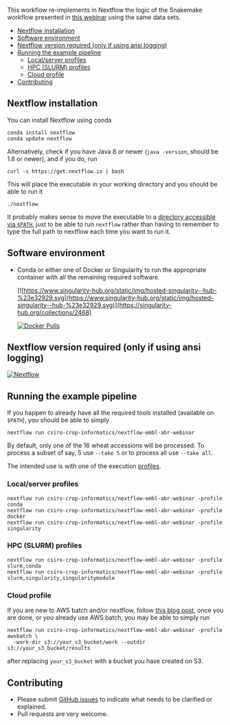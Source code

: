 This workflow re-implements in Nextflow the logic of the Snakemake workflow presented in [this webinar](https://github.com/UofABioinformaticsHub/2019_EMBL-ABR_Snakemake_webinar#data-for-the-webinar) using the same data sets.


- [Nextflow installation](#nextflow-installation)
- [Software environment](#software-environment)
- [Nextflow version required (only if using ansi logging)](#nextflow-version-required-only-if-using-ansi-logging)
- [Running the example pipeline](#running-the-example-pipeline)
  - [Local/server profiles](#localserver-profiles)
  - [HPC (SLURM) profiles](#hpc-slurm-profiles)
  - [Cloud profile](#cloud-profile)
- [Contributing](#contributing)

##  Nextflow installation

You can install Nextflow using conda

```
conda install nextflow
conda update nextflow
```

Alternatively, check if you have Java 8 or newer (`java -version`, should be 1.8 or newer), and if you do, run

```
curl -s https://get.nextflow.io | bash
```

This will place the executable in your working directory and you should be able to run it

```
./nextflow
```

It probably makes sense to move the executable to a [directory accessible via `$PATH`](https://askubuntu.com/questions/60218/how-to-add-a-directory-to-the-path), just to be able to run `nextflow` rather than having to remember to type the full path to nextflow each time you want to run it.



## Software environment


* Conda or either one of Docker or Singularity to run the appropriate container with all the remaining required software.


  [![https://www.singularity-hub.org/static/img/hosted-singularity--hub-%23e32929.svg](https://www.singularity-hub.org/static/img/hosted-singularity--hub-%23e32929.svg)](https://singularity-hub.org/collections/2468)


  [![Docker Pulls](https://img.shields.io/docker/pulls/rsuchecki/nextflow-embl-abr-webinar.svg)](https://hub.docker.com/r/rsuchecki/nextflow-embl-abr-webinar)


## Nextflow version required (only if using ansi logging)

[![Nextflow](https://img.shields.io/badge/nextflow-%E2%89%A519.02.0--edge-orange.svg)](https://www.nextflow.io/)


## Running the example pipeline

If you happen to already have all the required tools installed (available on `$PATH`), you should be able to simply

```
nextflow run csiro-crop-informatics/nextflow-embl-abr-webinar
```

By default, only one of the 16 wheat accessions will be processed. To process a subset of say, 5 use `--take 5` or to process all use `--take all`.


The intended use is with one of the execution [profiles](https://github.com/csiro-crop-informatics/nextflow-embl-abr-webinar/blob/13bf8b1a041541ad8bc1e30d5bdef23e2b37b67f/nextflow.config#L44-L94).

### Local/server profiles

```
nextflow run csiro-crop-informatics/nextflow-embl-abr-webinar -profile conda
nextflow run csiro-crop-informatics/nextflow-embl-abr-webinar -profile docker
nextflow run csiro-crop-informatics/nextflow-embl-abr-webinar -profile singularity
```


### HPC (SLURM) profiles

```
nextflow run csiro-crop-informatics/nextflow-embl-abr-webinar -profile slurm,conda
nextflow run csiro-crop-informatics/nextflow-embl-abr-webinar -profile slurm,singularity,singularitymodule
```


### Cloud profile

If you are new to AWS batch and/or nextflow, follow [this blog post](https://antunderwood.gitlab.io/bioinformant-blog/posts/running_nextflow_on_aws_batch/), once you are done, or you already use AWS batch, you may be able to simply run

```
nextflow run csiro-crop-informatics/nextflow-embl-abr-webinar -profile awsbatch \
  -work-dir s3://your_s3_bucket/work --outdir s3://your_s3_bucket/results
```

after replacing `your_s3_bucket` with a bucket you have created on S3.

## Contributing

* Please submit [GitHub issues](https://github.com/csiro-crop-informatics/nextflow-embl-abr-webinar/issues/new) to indicate what needs to be clarified or explained.
* Pull requests are very welcome.
